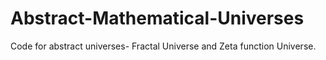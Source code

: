 # Abstract-Mathematical-Universes
Code for abstract universes- Fractal Universe and Zeta function Universe.

